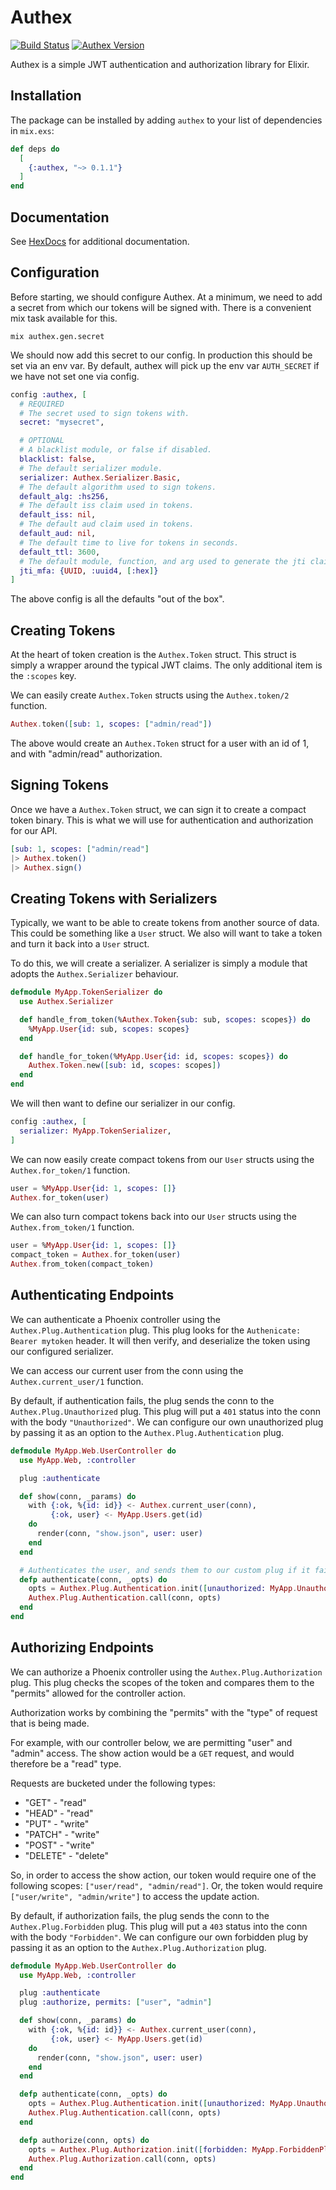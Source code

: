 # Authex

[![Build Status](https://travis-ci.org/nsweeting/authex.svg?branch=master)](https://travis-ci.org/nsweeting/authex)
[![Authex Version](https://img.shields.io/hexpm/v/authex.svg)](https://hex.pm/packages/authex)

Authex is a simple JWT authentication and authorization library for Elixir.

## Installation

The package can be installed by adding `authex` to your list of dependencies in `mix.exs`:

```elixir
def deps do
  [
    {:authex, "~> 0.1.1"}
  ]
end
```

## Documentation

See [HexDocs](https://hexdocs.pm/authex) for additional documentation.

## Configuration

Before starting, we should configure Authex. At a minimum, we need to add a secret from which our tokens will be signed with. There is a convenient mix task available for this.

```
mix authex.gen.secret
```

We should now add this secret to our config. In production this should be set via an env var. By default, authex will pick up the env var `AUTH_SECRET` if we have not set one via config.

```elixir
config :authex, [
  # REQUIRED
  # The secret used to sign tokens with.
  secret: "mysecret",

  # OPTIONAL
  # A blacklist module, or false if disabled.
  blacklist: false,
  # The default serializer module.
  serializer: Authex.Serializer.Basic,
  # The default algorithm used to sign tokens.
  default_alg: :hs256,
  # The default iss claim used in tokens.
  default_iss: nil,
  # The default aud claim used in tokens.
  default_aud: nil,
  # The default time to live for tokens in seconds.
  default_ttl: 3600,
  # The default module, function, and arg used to generate the jti claim.
  jti_mfa: {UUID, :uuid4, [:hex]}
]
```

The above config is all the defaults "out of the box".

## Creating Tokens

At the heart of token creation is the `Authex.Token` struct. This struct is simply a wrapper around the typical JWT claims. The only additional item is the `:scopes` key.

We can easily create `Authex.Token` structs using the `Authex.token/2` function.

```elixir
Authex.token([sub: 1, scopes: ["admin/read"])
```

The above would create an `Authex.Token` struct for a user with an id of 1, and with "admin/read" authorization.

## Signing Tokens

Once we have a `Authex.Token` struct, we can sign it to create a compact token binary. This is what we will use for authentication and authorization for our API.

```elixir
[sub: 1, scopes: ["admin/read"]
|> Authex.token()
|> Authex.sign()
```

## Creating Tokens with Serializers

Typically, we want to be able to create tokens from another source of data. This could be something like a `User` struct. We also will want to take a token and turn it back into a `User` struct.

To do this, we will create a serializer. A serializer is simply a module that adopts the `Authex.Serializer` behaviour.

```elixir
defmodule MyApp.TokenSerializer do
  use Authex.Serializer

  def handle_from_token(%Authex.Token{sub: sub, scopes: scopes}) do
    %MyApp.User{id: sub, scopes: scopes}
  end

  def handle_for_token(%MyApp.User{id: id, scopes: scopes}) do
    Authex.Token.new([sub: id, scopes: scopes])
  end
end
```

We will then want to define our serializer in our config.

```elixir
config :authex, [
  serializer: MyApp.TokenSerializer,
]
```

We can now easily create compact tokens from our `User` structs using the `Authex.for_token/1` function.

```elixir
user = %MyApp.User{id: 1, scopes: []}
Authex.for_token(user)
```

We can also turn compact tokens back into our `User` structs using the `Authex.from_token/1` function.

```elixir
user = %MyApp.User{id: 1, scopes: []}
compact_token = Authex.for_token(user)
Authex.from_token(compact_token)
```

## Authenticating Endpoints

We can authenticate a Phoenix controller using the `Authex.Plug.Authentication` plug. This plug looks for the `Authenicate: Bearer mytoken` header. It will then verify, and deserialize the token using our configured serializer.

We can access our current user from the conn using the `Authex.current_user/1` function.

By default, if authentication fails, the plug sends the conn to the `Authex.Plug.Unauthorized` plug. This plug will put a `401` status into the conn with the body `"Unauthorized"`. We can configure our own unauthorized plug by passing it as an option to the `Authex.Plug.Authentication` plug.

```elixir
defmodule MyApp.Web.UserController do
  use MyApp.Web, :controller

  plug :authenticate

  def show(conn, _params) do
    with {:ok, %{id: id}} <- Authex.current_user(conn),
         {:ok, user} <- MyApp.Users.get(id)
    do
      render(conn, "show.json", user: user)
    end
  end

  # Authenticates the user, and sends them to our custom plug if it fails.
  defp authenticate(conn, _opts) do
    opts = Authex.Plug.Authentication.init([unauthorized: MyApp.UnauthorizedPlug])
    Authex.Plug.Authentication.call(conn, opts)
  end
end
```

## Authorizing Endpoints

We can authorize a Phoenix controller using the `Authex.Plug.Authorization` plug. This plug checks the scopes of the token and compares them to the "permits" allowed for the controller action.

Authorization works by combining the "permits" with the "type" of request that is being made.

For example, with our controller below, we are permitting "user" and "admin" access. The show action would be a `GET` request, and would therefore be a "read" type.

Requests are bucketed under the following types:

  * "GET" - "read"
  * "HEAD" - "read"
  * "PUT" - "write"
  * "PATCH" - "write"
  * "POST" - "write"
  * "DELETE" - "delete"

So, in order to access the show action, our token would require one of the following scopes: `["user/read", "admin/read"]`. Or, the token would require `["user/write", "admin/write"]` to access the update action.

By default, if authorization fails, the plug sends the conn to the `Authex.Plug.Forbidden` plug. This plug will put a `403` status into the conn with the body `"Forbidden"`. We can configure our own forbidden plug by passing it as an option to the `Authex.Plug.Authorization` plug.

```elixir
defmodule MyApp.Web.UserController do
  use MyApp.Web, :controller

  plug :authenticate
  plug :authorize, permits: ["user", "admin"]

  def show(conn, _params) do
    with {:ok, %{id: id}} <- Authex.current_user(conn),
         {:ok, user} <- MyApp.Users.get(id)
    do
      render(conn, "show.json", user: user)
    end
  end

  defp authenticate(conn, _opts) do
    opts = Authex.Plug.Authentication.init([unauthorized: MyApp.UnauthorizedPlug])
    Authex.Plug.Authentication.call(conn, opts)
  end

  defp authorize(conn, opts) do
    opts = Authex.Plug.Authorization.init([forbidden: MyApp.ForbiddenPlug])
    Authex.Plug.Authorization.call(conn, opts)
  end
end
```
